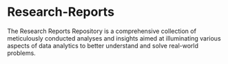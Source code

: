 # Research-Reports
The Research Reports Repository is a comprehensive collection of meticulously conducted analyses and insights aimed at illuminating various aspects of data analytics to better understand and solve real-world problems. 
